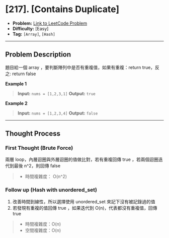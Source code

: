# [217]. [Contains Duplicate]

- **Problem:** [Link to LeetCode Problem](https://leetcode.com/problems/contains-duplicate/)
- **Difficulty:** [Easy]
- **Tag:** `[Array]`, `[Hash]`

---

## Problem Description

題目給一個 array ，要判斷陣列中是否有重複值，如果有重複：return true，反之: return false

**Example 1**
> **Input:** `nums = [1,2,3,1]`
> **Output:** `true`
>
**Example 2**
> **Input:** `nums = [1,2,3,4]`
> **Output:** `false`

---

## Thought Process

### First Thought (Brute Force)


兩層 loop，內層迴圈與外層迴圈的值做比對，若有重複回傳 true ，若兩個迴圈迭代到最後 n^2，則回傳 false

> - 時間複雜度： O(n^2)

### Follow up (Hash with unordered_set)

1. 改善時間到線性，所以選擇使用 unordered_set 來記下沒有被記錄過的值
2. 若發現有重複的值回傳 true ，如果迭代到 O(n)，代表都沒有重複值，回傳 true

> - 時間複雜度：O(n)
> - 空間複雜度：O(n)